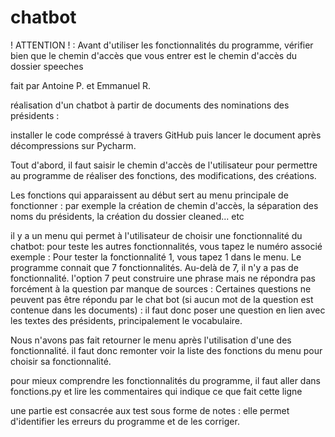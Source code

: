 # chatbot

! ATTENTION ! : Avant d'utiliser les fonctionnalités du programme, vérifier bien que le chemin d'accès que vous entrer est le chemin d'accès du dossier speeches

fait par Antoine P. et Emmanuel R.

réalisation d'un chatbot à partir de documents des nominations des présidents : 

installer le code compréssé à travers GitHub puis lancer le document après décompressions sur Pycharm.

Tout d'abord, il faut saisir le chemin d'accès de l'utilisateur pour permettre au programme de réaliser des fonctions, des modifications, des créations.

Les fonctions qui apparaissent au début sert au menu principale de fonctionner : par exemple la création de chemin d'accès, la séparation des noms du présidents, la création du dossier cleaned... etc

il y a un menu qui permet à l'utilisateur de choisir une fonctionnalité du chatbot:
pour teste les autres fonctionnalités, vous tapez le numéro associé
exemple : Pour tester la fonctionnalité 1, vous tapez 1 dans le menu.
Le programme connait que 7 fonctionnalités. Au-delà de 7, il n'y a pas de fonctionnalité.
l'option 7 peut construire une phrase mais ne répondra pas forcément à la question par manque de sources :
Certaines questions ne peuvent pas être répondu par le chat bot (si aucun mot de la question est contenue dans les documents) : il faut donc poser une question en lien avec les textes des présidents, principalement le vocabulaire.

Nous n'avons pas fait retourner le menu après l'utilisation d'une des fonctionnalité. 
il faut donc remonter voir la liste des fonctions du menu pour choisir sa fonctionnalité.

pour mieux comprendre les fonctionnalités du programme, il faut aller dans fonctions.py et lire les commentaires qui indique ce que fait cette ligne

une partie est consacrée aux test sous forme de notes : elle permet d'identifier les erreurs du programme et de les corriger. 
